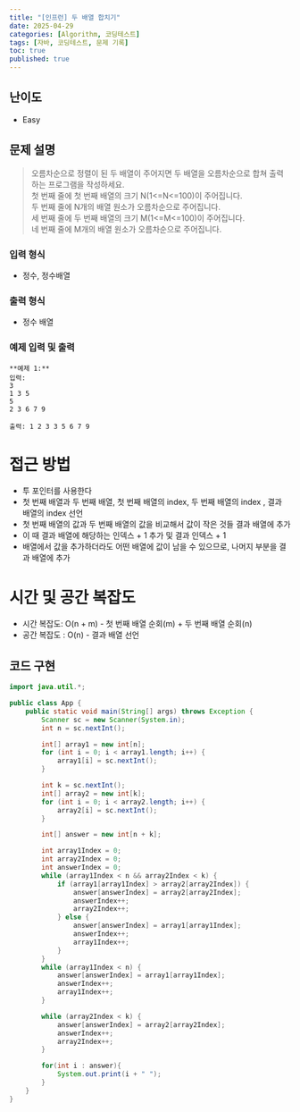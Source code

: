 ```yaml
---
title: "[인프런] 두 배열 합치기"
date: 2025-04-29
categories: [Algorithm, 코딩테스트]
tags: [자바, 코딩테스트, 문제 기록]
toc: true
published: true
---
```



## 난이도 
- Easy

## 문제 설명
> 오름차순으로 정렬이 된 두 배열이 주어지면 두 배열을 오름차순으로 합쳐 출력하는 프로그램을 작성하세요.  
> 첫 번째 줄에 첫 번째 배열의 크기 N(1<=N<=100)이 주어집니다.  
> 두 번째 줄에 N개의 배열 원소가 오름차순으로 주어집니다.  
> 세 번째 줄에 두 번째 배열의 크기 M(1<=M<=100)이 주어집니다.  
> 네 번째 줄에 M개의 배열 원소가 오름차순으로 주어집니다.  
>


### 입력 형식
- 정수, 정수배열

### 출력 형식
- 정수 배열

### 예제 입력 및 출력
```plaintext
**예제 1:**
입력: 
3
1 3 5
5
2 3 6 7 9

출력: 1 2 3 3 5 6 7 9
```

# 접근 방법
- 투 포인터를 사용한다
- 첫 번째 배열과 두 번째 배열, 첫 번째 배열의 index, 두 번째 배열의 index , 결과 배열의 index 선언
- 첫 번째 배열의 값과 두 번째 배열의 값을 비교해서 값이 작은 것들 결과 배열에 추가 
- 이 때 결과 배열에 해당하는 인덱스 + 1 추가 및 결과 인덱스 + 1
- 배열에서 값을 추가하더라도 어떤 배열에 값이 남을 수 있으므로, 나머지 부분을 결과 배열에 추가

# 시간 및 공간 복잡도
- 시간 복잡도: O(n + m) - 첫 번째 배열 순회(m) + 두 번째 배열 순회(n)
- 공간 복잡도 : O(n) - 결과 배열 선언

## 코드 구현
```java
import java.util.*;

public class App {
    public static void main(String[] args) throws Exception {
        Scanner sc = new Scanner(System.in);
        int n = sc.nextInt();

        int[] array1 = new int[n];
        for (int i = 0; i < array1.length; i++) {
            array1[i] = sc.nextInt();
        }

        int k = sc.nextInt();
        int[] array2 = new int[k];
        for (int i = 0; i < array2.length; i++) {
            array2[i] = sc.nextInt();
        }

        int[] answer = new int[n + k];

        int array1Index = 0;
        int array2Index = 0;
        int answerIndex = 0;
        while (array1Index < n && array2Index < k) {
            if (array1[array1Index] > array2[array2Index]) {
                answer[answerIndex] = array2[array2Index];
                answerIndex++;
                array2Index++;
            } else {
                answer[answerIndex] = array1[array1Index];
                answerIndex++;
                array1Index++;
            }
        }
        while (array1Index < n) {
            answer[answerIndex] = array1[array1Index];
            answerIndex++;
            array1Index++;
        }

        while (array2Index < k) {
            answer[answerIndex] = array2[array2Index];
            answerIndex++;
            array2Index++;
        }

        for(int i : answer){
            System.out.print(i + " ");
        }
    }
}

```